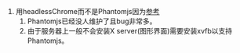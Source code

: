 1. 用headlessChrome而不是Phantomjs因为[参考](https://juejin.im/entry/5a5eb5d8f265da3e23667e2d)
    1. Phantomjs已经没人维护了且bug非常多。    
    1. 由于服务器上一般不会安装X server(图形界面)需要安装xvfb以支持Phantomjs。      

